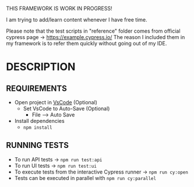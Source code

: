 THIS FRAMEWORK IS WORK IN PROGRESS!

I am trying to add/learn content whenever I have free time.

Please note that the test scripts in "reference" folder comes from official cypress page -> https://example.cypress.io/
The reason I included them in my framework is to refer them quickly without going out of my IDE.

# DESCRIPTION

## REQUIREMENTS

  * Open project in [VsCode](https://code.visualstudio.com/) (Optional)
    * Set VsCode to Auto-Save (Optional)
      * File --> Auto Save
  * Install dependencies
    * ```npm install```

## RUNNING TESTS

* To run API tests -> ```npm run test:api```
* To run UI tests -> ```npm run test:ui```
* To execute tests from the interactive Cypress runner -> ```npm run cy:open```
* Tests can be executed in parallel with ```npm run cy:parallel```